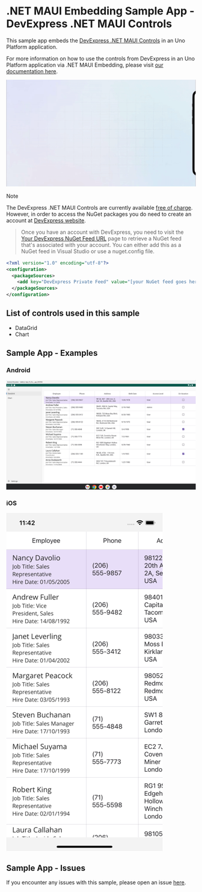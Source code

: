 # .NET MAUI Embedding Sample App - DevExpress .NET MAUI Controls

This sample app embeds the [DevExpress .NET MAUI Controls](https://www.devexpress.com/maui/) in an Uno Platform application.

For more information on how to use the controls from DevExpress in an Uno Platform application via .NET MAUI Embedding, please visit [our documentation here](https://aka.platform.uno/maui-embedding-sample-app-devexpress).

<img src="doc/assets/third-party-sample-devexpress.gif" alt="DevExpress .NET MAUI Controls Demo sample" />

> [!NOTE]
> The DevExpress .NET MAUI Controls are currently available [free of charge](https://www.devexpress.com/maui/). However, in order to access the NuGet packages you do need to create an account at [DevExpress website](https://www.devexpress.com/MyAccount/Register/?returnUrl=https%3a%2f%2fnuget.devexpress.com%2f%23feed-url).

> Once you have an account with DevExpress, you need to visit the [Your DevExpress NuGet Feed URL](https://nuget.devexpress.com/#feed-url) page to retrieve a NuGet feed that's associated with your account. You can either add this as a NuGet feed in Visual Studio or use a nuget.config file.

```xml
<?xml version="1.0" encoding="utf-8"?>
<configuration>
  <packageSources>
    <add key="DevExpress Private Feed" value="[your NuGet feed goes here]" />
  </packageSources>
</configuration>
```

## List of controls used in this sample
- DataGrid
- Chart

## Sample App - Examples

### Android

 ![DevExpress Sample App running on Android](doc/assets/DevExpress_Android.png)

### iOS

 ![DevExpress Sample App running on iOS](doc/assets/DevExpress_iOS.png)

## Sample App - Issues
If you encounter any issues with this sample, please open an issue [here](https://github.com/unoplatform/uno/issues).